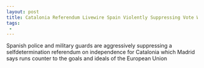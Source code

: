 ```yaml
---
layout: post
title: Catalonia Referendum Livewire Spain Violently Suppressing Vote Which Runs Counter to Goals and Ideal of the EU
tags:
 -
---
```

Spanish police and military guards are aggressively suppressing a selfdetermination referendum on independence for Catalonia which Madrid says runs counter to the goals and ideals of the European Union
